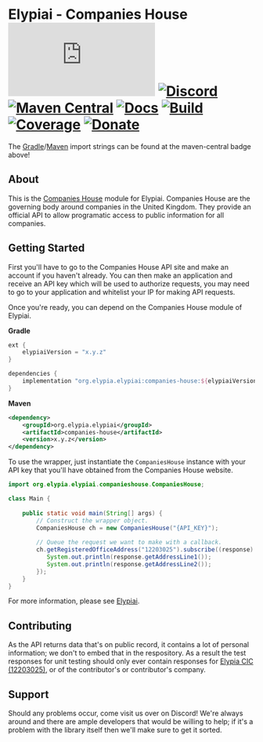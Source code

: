 # Elypiai - Companies House [![Matrix]][matrix-community] [![Discord]][discord-guild] [![Maven Central]][maven-page] [![Docs]][documentation] [![Build]][gitlab] [![Coverage]][gitlab] [![Donate]][elypia-donate]
The [Gradle]/[Maven] import strings can be found at the maven-central badge above!

## About
This is the [Companies House] module for Elypiai.
Companies House are the governing body around companies in the United Kingdom.
They provide an official API to allow programatic access to public information
for all companies.

## Getting Started
First you'll have to go to the Companies House API site and make an account if you haven't already. 
You can then make an application and receive an API key which will be used to authorize requests, 
you may need to go to your application and whitelist your IP for making API requests.

Once you're ready, you can depend on the Companies House module of Elypiai.

**Gradle**
```gradle
ext {
    elypiaiVersion = "x.y.z"
}

dependencies {
    implementation "org.elypia.elypiai:companies-house:${elypiaiVersion}"
}
```

**Maven**
```xml
<dependency>
    <groupId>org.elypia.elypiai</groupId>
    <artifactId>companies-house</artifactId>
    <version>x.y.z</version>
</dependency>
```

To use the wrapper, just instantiate the `CompaniesHouse` instance with your API key
that you'll have obtained from the Companies House website.

```java
import org.elypia.elypiai.companieshouse.CompaniesHouse;

class Main {
 
    public static void main(String[] args) {
        // Construct the wrapper object.
        CompaniesHouse ch = new CompaniesHouse("{API_KEY}");
        
        // Queue the request we want to make with a callback.
        ch.getRegisteredOfficeAddress("12203025").subscribe((response) -> {
           System.out.println(response.getAddressLine1());
           System.out.println(response.getAddressLine2());
        });
    }
}
```

For more information, please see [Elypiai].

## Contributing
As the API returns data that's on public record, it contains a lot of personal information;
we don't to embed that in the respository. As a result the test responses for 
unit testing should only ever contain responses for [Elypia CIC (12203025)], or 
of the contributor's or contributor's company.

## Support
Should any problems occur, come visit us over on Discord! We're always around and there are
ample developers that would be willing to help; if it's a problem with the library itself then we'll
make sure to get it sorted.

[matrix-community]: https://matrix.to/#/+elypia:matrix.org "Matrix Invite"
[discord-guild]: https://discord.gg/hprGMaM "Discord Invite"
[maven-page]: https://search.maven.org/artifact/org.elypia.elypiai/cleverbot "Maven Central"
[documentation]: https://elypia.gitlab.io/elypiai/com/elypia/elypiai/cleverbot/package-summary.html "Documentation"
[gitlab]: https://gitlab.com/Elypia/elypiai/commits/master "Repository on GitLab"
[elypia-donate]: https://elypia.org/donate "Donate to Elypia"
[Gradle]: https://gradle.org/ "Depend via Gradle"
[Maven]: https://maven.apache.org/ "Depend via Maven"
[Companies House]: https://developer.companieshouse.gov.uk/api/docs/
[Elypiai]: https://gitlab.com/Elypia/elypiai "Elypiai Repository"
[Elypia CIC (12203025)]: https://beta.companieshouse.gov.uk/company/12203025

[Matrix]: https://img.shields.io/matrix/elypia:matrix.org?logo=matrix "Matrix Shield"
[Discord]: https://discord.com/api/guilds/184657525990359041/widget.png "Discord Shield"
[Maven Central]: https://img.shields.io/maven-central/v/org.elypia.elypiai/cleverbot "Download Shield"
[Docs]: https://img.shields.io/badge/docs-elypiai-blue.svg "Documentation Shield"
[Build]: https://gitlab.com/Elypia/elypiai/badges/master/pipeline.svg "GitLab Build Shield"
[Coverage]: https://gitlab.com/Elypia/elypiai/badges/master/coverage.svg "GitLab Coverage Shield"
[Donate]: https://img.shields.io/badge/donate-elypia-blueviolet "Donate Shield"

